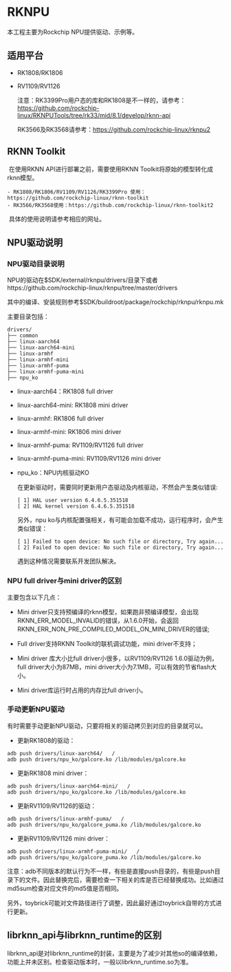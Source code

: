 # RKNPU

本工程主要为Rockchip NPU提供驱动、示例等。



## 适用平台

- RK1808/RK1806

- RV1109/RV1126
  

    注意：RK3399Pro用户态的库和RK1808是不一样的，请参考：https://github.com/rockchip-linux/RKNPUTools/tree/rk33/mid/8.1/develop/rknn-api

    RK3566及RK3568请参考：https://github.com/rockchip-linux/rknpu2



## RKNN Toolkit

​    在使用RKNN API进行部署之前，需要使用RKNN Toolkit将原始的模型转化成rknn模型。

    - RK1808/RK1806/RV1109/RV1126/RK3399Pro 使用： https://github.com/rockchip-linux/rknn-toolkit
    - RK3566/RK3568使用：https://github.com/rockchip-linux/rknn-toolkit2

​    具体的使用说明请参考相应的网址。



## NPU驱动说明

### NPU驱动目录说明

NPU的驱动在$SDK/external/rknpu/drivers/目录下或者https://github.com/rockchip-linux/rknpu/tree/master/drivers

其中的编译、安装规则参考$SDK/buildroot/package/rockchip/rknpu/rknpu.mk

主要目录包括：

```
drivers/
├── common
├── linux-aarch64
├── linux-aarch64-mini
├── linux-armhf
├── linux-armhf-mini
├── linux-armhf-puma
├── linux-armhf-puma-mini
├── npu_ko
```

- linux-aarch64：RK1808 full driver

- linux-aarch64-mini: RK1808 mini driver

- linux-armhf: RK1806  full driver

- linux-armhf-mini: RK1806 mini driver

- linux-armhf-puma: RV1109/RV1126  full driver

- linux-armhf-puma-mini: RV1109/RV1126 mini driver

- npu_ko：NPU内核驱动KO

    在更新驱动时，需要同时更新用户态驱动及内核驱动，不然会产生类似错误:

    ```
    [ 1] HAL user version 6.4.6.5.351518
    [ 2] HAL kernel version 6.4.6.5.351518
    ```

    另外，npu ko与内核配置强相关，有可能会加载不成功，运行程序时，会产生类似错误：
    
    ```
    [ 1] Failed to open device: No such file or directory, Try again...
    [ 2] Failed to open device: No such file or directory, Try again...
    ```
    
    遇到这种情况需要联系开发团队解决。
    
    

### NPU full driver与mini driver的区别

主要包含以下几点：

- Mini driver只支持预编译的rknn模型，如果跑非预编译模型，会出现 RKNN_ERR_MODEL_INVALID的错误，从1.6.0开始，会返回RKNN_ERR_NON_PRE_COMPILED_MODEL_ON_MINI_DRIVER的错误;

- Full driver支持RKNN Toolkit的联机调试功能，mini driver不支持；

- Mini driver 库大小比full driver小很多，以RV1109/RV1126 1.6.0驱动为例，full driver大小为87MB，mini driver大小为7.1MB，可以有效的节省flash大小。

- Mini driver库运行时占用的内存比full driver小。

    

### 手动更新NPU驱动

有时需要手动更新NPU驱动，只要将相关的驱动拷贝到对应的目录就可以。

- 更新RK1808的驱动：

```
adb push drivers/linux-aarch64/   /
adb push drivers/npu_ko/galcore.ko /lib/modules/galcore.ko
```

- 更新RK1808 mini driver：

```
adb push drivers/linux-aarch64-mini/   /
adb push drivers/npu_ko/galcore.ko /lib/modules/galcore.ko
```
- 更新RV1109/RV1126的驱动：

```
adb push drivers/linux-armhf-puma/   /
adb push drivers/npu_ko/galcore_puma.ko /lib/modules/galcore.ko
```

- 更新RV1109/RV1126 mini driver：

```
adb push drivers/linux-armhf-puma-mini/   /
adb push drivers/npu_ko/galcore_puma.ko /lib/modules/galcore.ko
```

注意：adb不同版本的默认行为不一样，有些是直接push目录的，有些是push目录下的文件。因此替换完后，需要检查一下相关的库是否已经替换成功。比如通过md5sum检查对应文件的md5值是否相同。

​           另外，toybrick可能对文件路径进行了调整，因此最好通过toybrick自带的方式进行更新。



## librknn_api与librknn_runtime的区别

librknn_api是对librknn_runtime的封装，主要是为了减少对其他so的编译依赖，功能上并未区别。检查驱动版本时，一般以librknn_runtime.so为准。
